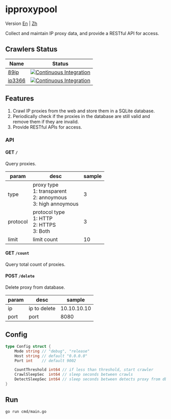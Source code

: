 # ipproxypool
Version
[En](https://github.com/BD777/ipproxypool/blob/main/README.md)
|
[Zh](https://github.com/BD777/ipproxypool/blob/main/README_ZH.md)

Collect and maintain IP proxy data, and provide a RESTful API for access.

## Crawlers Status
| Name | Status |
| --- | --- |
| [89ip](https://www.89ip.cn) | [![Continuous Integration](https://github.com/BD777/ipproxypool/actions/workflows/detect_crawler_89ip.yml/badge.svg)](https://github.com/BD777/ipproxypool/actions/workflows/detect_crawler_89ip.yml) |
| [ip3366](http://www.ip3366.net/free) | [![Continuous Integration](https://github.com/BD777/ipproxypool/actions/workflows/detect_crawler_ip3366.yml/badge.svg)](https://github.com/BD777/ipproxypool/actions/workflows/detect_crawler_ip3366.yml) |

## Features
1. Crawl IP proxies from the web and store them in a SQLite database.
2. Periodically check if the proxies in the database are still valid and remove them if they are invalid.
3. Provide RESTful APIs for access.

### API
#### **GET** `/`
Query proxies.

| param | desc | sample |
| -- | -- | -- |
| type | proxy type<br/>1: transparent<br/>2: annoymous<br/>3: high annoymous | 3 |
| protocol | protocol type<br/>1: HTTP<br/>2: HTTPS<br/>3: Both | 3 |
| limit | limit count | 10 |

#### **GET** `/count`
Query total count of proxies.

#### **POST** `/delete`
Delete proxy from database.

| param | desc | sample |
| -- | -- | -- |
| ip | ip to delete | 10.10.10.10 |
| port | port | 8080 |

## Config
```go
type Config struct {
	Mode string // "debug", "release"
	Host string // default "0.0.0.0"
	Port int    // default 9002

	CountThreshold int64 // if less than threshold, start crawler
	CrawlSleepSec  int64 // sleep seconds between crawls
	DetectSleepSec int64 // sleep seconds between detects proxy from db
}
```

## Run
`go run cmd/main.go`

